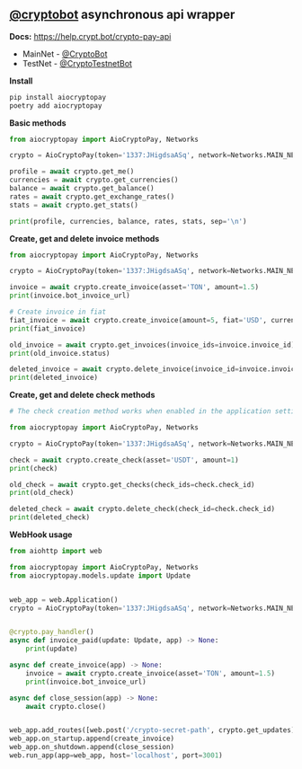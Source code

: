 ## **[@cryptobot](https://t.me/CryptoBot) asynchronous api wrapper**
**Docs:** https://help.crypt.bot/crypto-pay-api

 - MainNet - [@CryptoBot](http://t.me/CryptoBot)
 - TestNet - [@CryptoTestnetBot](http://t.me/CryptoTestnetBot)


**Install**
``` bash
pip install aiocryptopay
poetry add aiocryptopay
```

**Basic methods**
``` python
from aiocryptopay import AioCryptoPay, Networks

crypto = AioCryptoPay(token='1337:JHigdsaASq', network=Networks.MAIN_NET)

profile = await crypto.get_me()
currencies = await crypto.get_currencies()
balance = await crypto.get_balance()
rates = await crypto.get_exchange_rates()
stats = await crypto.get_stats()

print(profile, currencies, balance, rates, stats, sep='\n')
```

**Create, get and delete invoice methods**
``` python
from aiocryptopay import AioCryptoPay, Networks

crypto = AioCryptoPay(token='1337:JHigdsaASq', network=Networks.MAIN_NET)

invoice = await crypto.create_invoice(asset='TON', amount=1.5)
print(invoice.bot_invoice_url)

# Create invoice in fiat
fiat_invoice = await crypto.create_invoice(amount=5, fiat='USD', currency_type='fiat')
print(fiat_invoice)

old_invoice = await crypto.get_invoices(invoice_ids=invoice.invoice_id)
print(old_invoice.status)

deleted_invoice = await crypto.delete_invoice(invoice_id=invoice.invoice_id)
print(deleted_invoice)
```

**Create, get and delete check methods**
``` python
# The check creation method works when enabled in the application settings

from aiocryptopay import AioCryptoPay, Networks

crypto = AioCryptoPay(token='1337:JHigdsaASq', network=Networks.MAIN_NET)

check = await crypto.create_check(asset='USDT', amount=1)
print(check)

old_check = await crypto.get_checks(check_ids=check.check_id)
print(old_check)

deleted_check = await crypto.delete_check(check_id=check.check_id)
print(deleted_check)
```


**WebHook usage**
``` python
from aiohttp import web

from aiocryptopay import AioCryptoPay, Networks
from aiocryptopay.models.update import Update


web_app = web.Application()
crypto = AioCryptoPay(token='1337:JHigdsaASq', network=Networks.MAIN_NET)


@crypto.pay_handler()
async def invoice_paid(update: Update, app) -> None:
    print(update)

async def create_invoice(app) -> None:
    invoice = await crypto.create_invoice(asset='TON', amount=1.5)
    print(invoice.bot_invoice_url)

async def close_session(app) -> None:
    await crypto.close()


web_app.add_routes([web.post('/crypto-secret-path', crypto.get_updates)])
web_app.on_startup.append(create_invoice)
web_app.on_shutdown.append(close_session)
web.run_app(app=web_app, host='localhost', port=3001)
```
